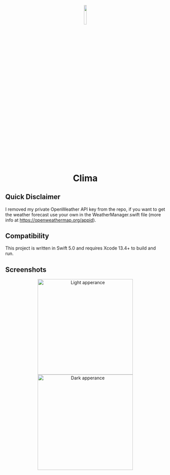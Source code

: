 <p align="center"><img width=12.5% src="https://user-images.githubusercontent.com/84686184/184995362-e1b8fbbe-15f5-4351-8204-8f6c0abdd1d8.png"></p>
<h1 align="center">Clima</h1>

## Quick Disclaimer

I removed my private OpenWeather API key from the repo, if you want to get the weather forecast use your own in the WeatherManager.swift file (more info at https://openweathermap.org/appid).

## Compatibility

This project is written in Swift 5.0 and requires Xcode 13.4+ to build and run.

## Screenshots
<p float="center" align="center">
  <img src="https://user-images.githubusercontent.com/84686184/184999976-2c3898b8-0e1c-458b-b49e-4dcf59dd4108.png" alt="Light apperance" width="300"/>
  <img src="https://user-images.githubusercontent.com/84686184/185000296-096d54c4-81aa-4023-82a0-1b7e5490176b.png" alt="Dark apperance" width="300"/>
</p>
